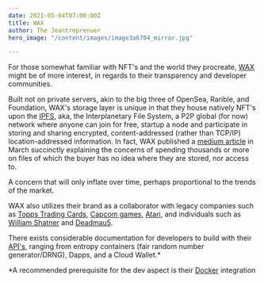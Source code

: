 ```yaml
---
date: 2021-05-04T07:00:00Z
title: WAX
author: The Jeantreprenuer
hero_image: "/content/images/image3a6704_mirror.jpg"

---
```

For those somewhat familiar with NFT's and the world they procreate, [WAX](https://on.wax.io/wax-io/) might be of more interest, in regards to their transparency and developer communities.

Built not on private servers, akin to the big three of OpenSea, Rarible, and Foundation, WAX's storage layer is unique in that they house natively NFT's upon the [IPFS](https://ipfs.io/), aka, the Interplanetary File System, a P2P global (for now) network where anyone can join for free, startup a node and participate in storing and sharing encrypted, content-addressed (rather than TCP/IP) location-addressed information. In fact, WAX published a [medium article]() in March succinctly explaining the concerns of spending thousands or more on files of which the buyer has no idea where they are stored, nor access to.

A concern that will only inflate over time, perhaps proportional to the trends of the market.

WAX also utilizes their brand as a collaborator with legacy companies such as [Topps Trading Cards](https://toppsmlb.com/), [Capcom games](https://streetfighter.cards/), [Atari](https://atarinft.io/), and individuals such as [William Shatner](https://shatner.wax.io/) and [Deadmau5]().

There exists considerable documentation for developers to build with their [API's](https://developer.wax.io/products/), ranging from entropy containers (fair random number generator/DRNG), Dapps, and a Cloud Wallet.*

\*A recommended prerequisite for the dev aspect is their [Docker](https://developer.wax.io/dapps/docker-quickstart/) integration